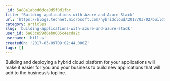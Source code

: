 ```yaml
---
_id: 5a88e1abbd6dca0d5f0d1fbc
title: "Building applications with Azure and Azure Stack"
url: 'https://blogs.technet.microsoft.com/hybridcloud/2017/03/02/building-applications-with-azure-and-azure-stack/'
category: articles
slug: 'building-applications-with-azure-and-azure-stack'
user_id: 5a83ce59d6eb0005c4ecda2c
username: 'bill-s'
createdOn: '2017-03-09T09:02:44.000Z'
tags: []
---
```


Building and deploying a hybrid cloud platform for your applications will make it easier for you and your business to build new applications that will add to the business’s topline. 
